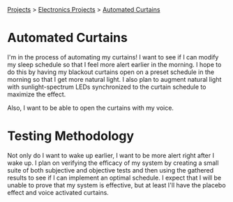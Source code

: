 <div class="breadcrumbs">
<a href="projects.html" class="breadcrumb">Projects</a> > 
<a href="electronics_projects.html" class="breadcrumb">Electronics Projects</a> > 
<a href="curtains.html" class="current-breadcrumb">Automated Curtains</a>
</div>

# Automated Curtains

I'm in the process of automating my curtains! I want to see if I can modify my
sleep schedule so that I feel more alert earlier in the morning. I hope to do
this by having my blackout curtains open on a preset schedule in the morning so
that I get more natural light. I also plan to augment natural light with 
sunlight-spectrum LEDs synchronized to the curtain schedule to maximize the
effect.

Also, I want to be able to open the curtains with my voice.

# Testing Methodology

Not only do I want to wake up earlier, I want to be more alert right after I
wake up. I plan on verifying the efficacy of my system by creating a small
suite of both subjective and objective tests and then using the gathered
results to see if I can implement an optimal schedule. I expect that I will be
unable to prove that my system is effective, but at least I'll have the placebo
effect and voice activated curtains.
